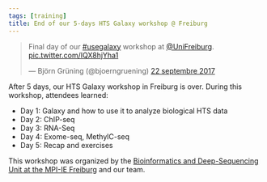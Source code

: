 ```yaml
---
tags: [training]
title: End of our 5-days HTS Galaxy workshop @ Freiburg
---
```


<blockquote class="twitter-tweet" data-lang="fr"><p lang="en" dir="ltr">Final day of our <a href="https://twitter.com/hashtag/usegalaxy?src=hash&amp;ref_src=twsrc%5Etfw">#usegalaxy</a> workshop at <a href="https://twitter.com/UniFreiburg?ref_src=twsrc%5Etfw">@UniFreiburg</a>. <a href="https://t.co/IQX8hjYha1">pic.twitter.com/IQX8hjYha1</a></p>&mdash; Björn Grüning (@bjoerngruening) <a href="https://twitter.com/bjoerngruening/status/911155897824661505?ref_src=twsrc%5Etfw">22 septembre 2017</a></blockquote>
<script async src="//platform.twitter.com/widgets.js" charset="utf-8"></script>

After 5 days, our HTS Galaxy workshop in Freiburg is over. During this workshop, attendees learned:

- Day 1: Galaxy and how to use it to analyze biological HTS data
- Day 2: ChIP-seq
- Day 3: RNA-Seq
- Day 4: Exome-seq, MethylC-seq
- Day 5: Recap and exercises

This workshop was organized by the [Bioinformatics and Deep-Sequencing Unit at the MPI-IE Freiburg](http://www.ie-freiburg.mpg.de/bioinformaticsfac) and our team.